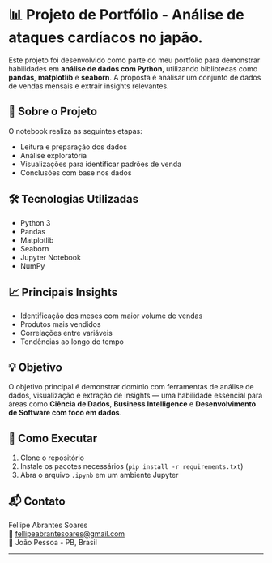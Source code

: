 # 📊 Projeto de Portfólio - Análise de ataques cardíacos no japão.

Este projeto foi desenvolvido como parte do meu portfólio para demonstrar habilidades em **análise de dados com Python**, utilizando bibliotecas como **pandas**, **matplotlib** e **seaborn**. A proposta é analisar um conjunto de dados de vendas mensais e extrair insights relevantes.

## 📁 Sobre o Projeto

O notebook realiza as seguintes etapas:

- Leitura e preparação dos dados
- Análise exploratória
- Visualizações para identificar padrões de venda
- Conclusões com base nos dados

## 🛠 Tecnologias Utilizadas

- Python 3
- Pandas
- Matplotlib
- Seaborn
- Jupyter Notebook
- NumPy

## 📈 Principais Insights

- Identificação dos meses com maior volume de vendas
- Produtos mais vendidos
- Correlações entre variáveis
- Tendências ao longo do tempo

## 💡 Objetivo

O objetivo principal é demonstrar domínio com ferramentas de análise de dados, visualização e extração de insights — uma habilidade essencial para áreas como **Ciência de Dados**, **Business Intelligence** e **Desenvolvimento de Software com foco em dados**.

## 🚀 Como Executar

1. Clone o repositório
2. Instale os pacotes necessários (`pip install -r requirements.txt`)
3. Abra o arquivo `.ipynb` em um ambiente Jupyter

## 📬 Contato

Fellipe Abrantes Soares  
📧 fellipeabrantesoares@gmail.com  
📍 João Pessoa - PB, Brasil

---

